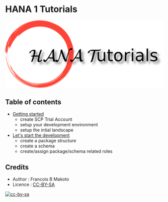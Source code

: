 # HANA 1 Tutorials

![HANATutorials](hana_tutorials_logo_small.png)

## Table of contents

- [Getting started](TUTO_01.md)
    - create SCP Trial Account
    - setup your development environment
    - setup the intial landscape
- [Let's start the development](TUTO_02.md)
    - create a package structure
    - create a schema
    - create/assign package/schema related roles

## Credits

- Author : Francois B Makoto
- Licence : [CC-BY-SA](LICENCE.md)

[![cc-by-sa](https://i.creativecommons.org/l/by-sa/4.0/88x31.png)](LICENCE.md)
